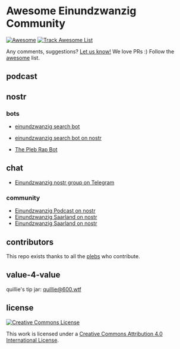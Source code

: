 Awesome Einundzwanzig Community
===
<!--rehype:style=font-size: 38px; border-bottom: 0; display: flex; min-height: 260px; align-items: center; justify-content: center;-->

[![Awesome](https://jaywcjlove.github.io/sb/ico/awesome.svg)](https://github.com/sindresorhus/awesome) [![Track Awesome List](https://www.trackawesomelist.com/badge.svg)]() 
<!--rehype:style=text-align: center;-->

Any comments, suggestions? [Let us know!](https://github.com/quilloughbee/awesome-pleb-projects/issues) We love PRs :) Follow the [awesome](https://github.com/sindresorhus/awesome) list.

## podcast

## nostr


### bots

- [einundzwanzig search bot](https://sb.nostr.band/?bot=einundzwanzig&)
- [einundzwanzig search bot on nostr](https://primal.net/p/npub19ey5v3yurhrjvg0pz0ta5e29r0jnjxtzymrjvfszav5gs65qle2q8c9yd4) 

- [The Pleb Rap Bot](https://primal.net/p/npub1p2py3wq4k8v89msk00mmezugjhhuz7hjs0cce5nh6rfqhcy48c0qr66rap)


## chat

- [Einundzwanzig nostr group on Telegram]()

### community

- [Einundzwanzig Podcast on nostr]()
- [Einundzwanzig Saarland on nostr]()
- [Einundzwanzig Saarland on nostr]()


## contributors

This repo exists thanks to all the [plebs](https://github.com/quilloughbee/awesome-einundzwanzig/graphs/contributors) who contribute.

## value-4-value

quillie's tip jar: quillie@600.wtf 

## license

[![Creative Commons License](http://i.creativecommons.org/l/by/4.0/88x31.png)](https://creativecommons.org/licenses/by/4.0/)

This work is licensed under a [Creative Commons Attribution 4.0 International License](http://creativecommons.org/licenses/by/4.0/).
